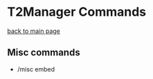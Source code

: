 # T2Manager Commands
[back to main page](./index.md)

## Misc commands
- /misc embed <title> <description> - sends an embed to the channel
- /misc say <message> - sends a message to the channel
- /misc invite - sends the bots invite link
- /misc membercount - sends the membercount of the server
- /misc servercount - displays how many severs the bot is in
- /misc suggestion <message> - sends us a suggestion
- /misc support - sends a link to the support server
- /misc website - sends the link to the t2manager website

## Info commands
- /info server - displays info about the server
- /info user <user> <info> - displays info about a user
- /info bot - displays info about the bot
- /help - shows a list of commands
- /uptime - displays the uptime of the bot
- /verify - verifys a user

## Economy commands
- /economy balance - shows your balance
- /economy withdraw <amount> - withdraws money from your bank
- /economy deposit <amount> - deposits money into your bank
- /economy daily - claims your daily amount of coins
- /economy give <user> <amount> - gives a user money
- /economy admin add <user> <amount> - adds money to a users balance
- /economy admin remove <user> <amount> - removes money from a users balance
- /economy admin reset <user> - resets a users balance

## Moderation commands

### Moderator
- /moderator kick <user> <reason> - kicks a user from the server
- /moderator warn <user> <reason> - warn a user
- /moderator warnings <user> - view a users warnings
- /moderator unwarn <user> <amount> <reason> - removes a warning from a user
- /moderator purge <amount> <reason> - deletes a certain amount of messages

### Admin
- /admin verify <user> - verifys a user
- /admin ban <user> <reason> - bans a user
- /admin unban <user> <reason> - unbans a user
- /admin arole <user> <role> - gives a user a role
- /admin rrole <user> <role> - removes a role from a user

## Giveaway commands
- /giveaway start <duration> <winners> <prize> <channel> - starts a giveaway
- /giveaway end <id> - ends a giveaway
- /giveaway delete <id> - deletes a giveaway
- /giveaway edit <id> <prize> <winners> - edits a giveaway
- /giveaway pause <id> - pause a giveaway
- /giveaway unpause <id> - unpauses a giveaway
- /giveaway reroll <id> - rerolls a giveaway

## Setup commands
- /setup transcript <channel> <type-of-transcript> - setup the ticket transcript
- /setup verify <role> - sets the verify role
- /setup giveaway <role> - sets the giveaway role

## Ticket commands
- /create - creates a ticket
- /close - closes a ticket
- /delete - deltes a ticket
- /open - opens a ticket
- /send-panel - sends the ticket panel
- /transcript - sends the transcript to the transcript channel

## Dev commands
- /dev servers - shows what severs the bot is in with advanced detail
- /dev tsw - !

